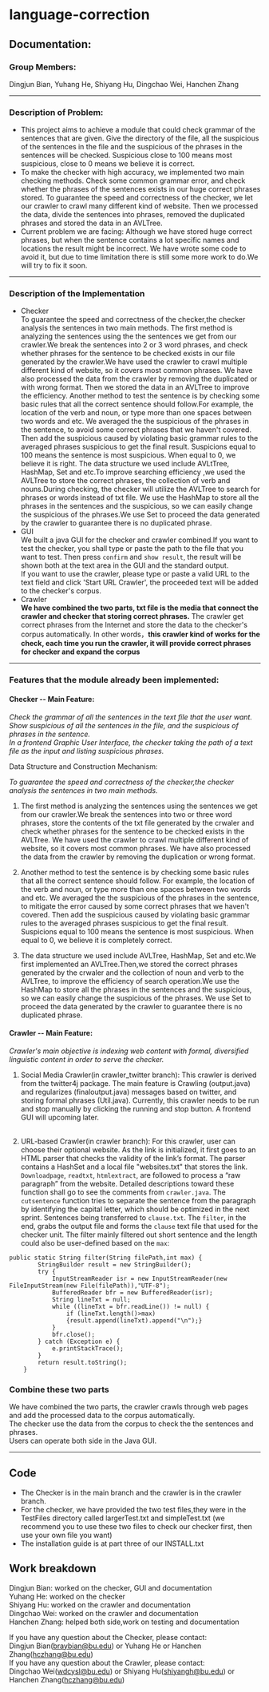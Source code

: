 # language-correction

## Documentation:
### Group Members:</br>
Dingjun Bian, Yuhang He, Shiyang Hu, Dingchao Wei, Hanchen Zhang</br>

---
### Description of Problem:
* This project aims to achieve a module that could check grammar of the sentences that are given.
Give the directory of the file, all the suspicious of the sentences in the file and the suspicious of the phrases in  the sentences will be checked.
Suspicious close to 100 means most suspicious, close to 0 means we believe it is correct.
* To make the checker with high accuracy, we implemented two main checking methods.
Check some common grammar error, and check whether the phrases of the sentences exists in our huge correct phrases stored. 
To guarantee the speed and correctness of the checker, we let our crawler to crawl many different kind of website.
Then we processed the data, divide the sentences into phrases, removed the duplicated phrases and stored the data in an AVLTree.
* Current problem we are facing: Although we have stored huge correct phrases, but when the sentence contains a lot specific names and locations the result might be incorrect.
We have wrote some code to avoid it, but due to time limitation there is still some more work to do.We will try to fix it soon.
---
### Description of the Implementation

* Checker  
To guarantee the speed and correctness of the checker,the checker analysis the sentences in two main methods. 
The first method is analyzing the sentences using the
the sentences we get from our crawler.We break the sentences into 2 or 3 word phrases, and check whether
   phrases for the sentence to be checked exists in our file generated by the crawler.We have used the crawler
   to crawl multiple different kind of website, so it covers most common phrases.
   We have also processed the data from the crawler by removing the duplicated or with wrong format.
   Then we stored the data in an AVLTree to improve the efficiency.
   Another method to test the sentence is by checking some basic rules that all the correct sentence should follow.For example,
   the location of the verb and noun, or type more than one spaces between two words and etc.
   We averaged the the suspicious of the phrases in the sentence, to avoid some correct phrases that we haven't covered.
   Then add the suspicious caused by violating basic grammar rules to the averaged phrases suspicious to get the final result.
   Suspicions equal to 100 means the sentence is most suspicious. When equal to 0, we believe it is right.
   The data structure we used include AVLtTree, HashMap, Set and etc.To improve searching efficiency ,we used the AVLTree to store the correct phrases, the collection of verb and nouns.During checking, the checker will utilize the AVLTree to search for phrases or words instead of txt file. We use the HashMap to store all the phrases in the sentences and the suspicious,
   so we can easily change the suspicious of the phrases.We use Set to proceed the data generated by the crawler to guarantee there is no duplicated phrase.
* GUI  
We built a java GUI for the checker and crawler combined.If you want to test the checker, you shall type or paste the path to the file that you want to test.
Then press `confirm` and `show result`, the result will be shown both at the text area in the GUI and the standard output.  
If you want to use the crawler, please type or paste a valid URL to the text field and click 'Start URL Crawler', the proceeded text will be added to the checker's corpus.  
* Crawler  
**We have combined the two parts, txt file is the media that connect the crawler and checker that storing correct phrases.**  The crawler get correct phrases from the Internet and store the data to the checker's corpus automatically. In other words，**this crawler kind of works for the check, each time you run the crawler, it will provide correct phrases for checker and expand the corpus**

---
### Features that the module already been implemented:

#### Checker -- Main Feature:

*Check the grammar of all the sentences in the text file that the user want.  
Show suspicious of all the sentences in the file, and the suspicious of phrases in the sentence.  
In a frontend Graphic User Interface, the checker taking the path of a text file as the input and listing suspicious phrases.*

Data Structure and Construction Mechanism:

  *To guarantee the speed and correctness of the checker,the checker analysis the sentences in two main methods.*

   1. The first method is analyzing the sentences using the sentences we get from our crawler.We break the sentences into two or three word phrases, store the contents of the txt file generated by the crwaler and check whether phrases for the sentence to be checked exists in the AVLTree. We have used the crawler to crawl multiple different kind of website, so it covers most common phrases. We have also processed the data from the crawler by removing the duplication or wrong format.
   
   2. Another method to test the sentence is by checking some basic rules that all the correct sentence should follow. For example, the location of the verb and noun, or type more than one spaces between two words and etc. We averaged the the suspicious of the phrases in the sentence, to mitigate the error caused by some correct phrases that we haven't covered. Then add the suspicious caused by violating basic grammar rules to the averaged phrases suspicious to get the final result. Suspicions equal to 100 means the sentence is most suspicious. When equal to 0, we believe it is completely correct.
   
   3. The data structure we used include AVLTree, HashMap, Set and etc.We first implemented an AVLTree.Then,we stored the correct phrases generated by the crwaler and the collection of noun and verb to the AVLTree, to improve the efficiency of search operation.We use the HashMap to store all the phrases in the sentences and the suspicious, so we can easily change the suspicious of the phrases. We use Set to proceed the data generated by the crawler to guarantee there is no duplicated phrase.

#### Crawler -- Main Feature: 

*Crawler's main objective is indexing web content with formal, diversified linguistic content in order to serve the checker.*

   1. Social Media Crawler(in crawler_twitter branch):
   This crawler is derived from the twitter4j package. The main feature is Crawling (output.java) and regularizes (finaloutput.java) messages based on twitter, and storing formal phrases (Util.java). Currently, this crawler needs to be run and stop manually by clicking the running and stop button. A frontend GUI will upcoming later. </br></br>

   2. URL-based Crawler(in crawler branch):
   For this crawler, user can choose their optional website. As the link is initialized, it first goes to an HTML parser that checks the validity of the link’s format. The parser contains a HashSet and a local file "websites.txt" that stores the link. 
   `Downloadpage`, `readtxt`, `htmlextract`, are followed to process a “raw paragraph” from the website. Detailed descriptions toward these function shall go to see the comments from `crawler.java`. The `cutsentence` function tries to separate the sentence from the paragraph by identifying the capital letter, which should be optimized in the next sprint.
   Sentences being transferred to `clause.txt`. The `filter`, in the end, grabs the output file and forms the `clause` text file that used for the checker unit. The filter mainly filtered out short sentence and the length could also be user-defined based on the `max`:
```
public static String filter(String filePath,int max) {
        StringBuilder result = new StringBuilder();
        try {
            InputStreamReader isr = new InputStreamReader(new FileInputStream(new File(filePath)),"UTF-8");
            BufferedReader bfr = new BufferedReader(isr);
            String lineTxt = null;
            while ((lineTxt = bfr.readLine()) != null) {
                if (lineTxt.length()>max)
                {result.append(lineTxt).append("\n");}
            }
            bfr.close();
        } catch (Exception e) {
            e.printStackTrace();
        }
        return result.toString();
    }
``` 
### Combine these two parts
We have combined the two parts, the crawler crawls through web pages and add the processed data to the corpus automatically.  
The checker use the data from the corpus to check the the sentences and phrases.  
Users can operate both side in the Java GUI.  


---
## Code
* The Checker is in the main branch and the crawler is in the crawler branch.
* For the checker, we have provided the two test files,they were in the TestFiles directory called largerTest.txt and simpleTest.txt
(we recommend you to use these two files to check our checker first, then use your own file you want)
* The installation guide is at part three of our INSTALL.txt 
## Work breakdown
Dingjun Bian: worked on the checker, GUI and documentation  
Yuhang He: worked on the checker  
Shiyang Hu: worked on the crawler and documentation  
Dingchao Wei: worked on the crawler and documentation  
Hanchen Zhang: helped both side,work on testing and documentation 

If you have any question about the Checker, please contact:  
Dingjun Bian(braybian@bu.edu) or Yuhang He or Hanchen Zhang(hczhang@bu.edu)  
If you have any question about the Crawler, please contact:  
Dingchao Wei(wdcysl@bu.edu) or Shiyang Hu(shiyangh@bu.edu) or Hanchen Zhang(hczhang@bu.edu)

